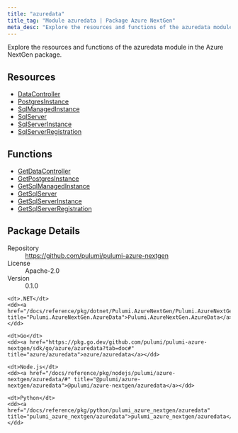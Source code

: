 ```yaml
---
title: "azuredata"
title_tag: "Module azuredata | Package Azure NextGen"
meta_desc: "Explore the resources and functions of the azuredata module in the Azure NextGen package."
---
```


<!-- WARNING: this file was generated by Pulumi Docs Generator. -->
<!-- Do not edit by hand unless you're certain you know what you are doing! -->

Explore the resources and functions of the azuredata module in the Azure NextGen package.

<h2 id="resources">Resources</h2>
<ul class="api">
    <li><a href="datacontroller" title="DataController"><span class="symbol resource"></span>DataController</a></li>
    <li><a href="postgresinstance" title="PostgresInstance"><span class="symbol resource"></span>PostgresInstance</a></li>
    <li><a href="sqlmanagedinstance" title="SqlManagedInstance"><span class="symbol resource"></span>SqlManagedInstance</a></li>
    <li><a href="sqlserver" title="SqlServer"><span class="symbol resource"></span>SqlServer</a></li>
    <li><a href="sqlserverinstance" title="SqlServerInstance"><span class="symbol resource"></span>SqlServerInstance</a></li>
    <li><a href="sqlserverregistration" title="SqlServerRegistration"><span class="symbol resource"></span>SqlServerRegistration</a></li>
</ul>

<h2 id="functions">Functions</h2>
<ul class="api">
    <li><a href="getdatacontroller" title="GetDataController"><span class="symbol function"></span>GetDataController</a></li>
    <li><a href="getpostgresinstance" title="GetPostgresInstance"><span class="symbol function"></span>GetPostgresInstance</a></li>
    <li><a href="getsqlmanagedinstance" title="GetSqlManagedInstance"><span class="symbol function"></span>GetSqlManagedInstance</a></li>
    <li><a href="getsqlserver" title="GetSqlServer"><span class="symbol function"></span>GetSqlServer</a></li>
    <li><a href="getsqlserverinstance" title="GetSqlServerInstance"><span class="symbol function"></span>GetSqlServerInstance</a></li>
    <li><a href="getsqlserverregistration" title="GetSqlServerRegistration"><span class="symbol function"></span>GetSqlServerRegistration</a></li>
</ul>

<h2 id="package-details">Package Details</h2>
<dl class="package-details">
	<dt>Repository</dt>
	<dd><a href="https://github.com/pulumi/pulumi-azure-nextgen">https://github.com/pulumi/pulumi-azure-nextgen</a></dd>
	<dt>License</dt>
	<dd>Apache-2.0</dd>
	<dt>Version</dt>
	<dd>0.1.0</dd>
</dl>



<dl class="tabular">

    <dt>.NET</dt>
    <dd><a href="/docs/reference/pkg/dotnet/Pulumi.AzureNextGen/Pulumi.AzureNextGen.AzureData.html" title="Pulumi.AzureNextGen.AzureData">Pulumi.AzureNextGen.AzureData</a></dd>

    <dt>Go</dt>
    <dd><a href="https://pkg.go.dev/github.com/pulumi/pulumi-azure-nextgen/sdk/go/azure/azuredata?tab=doc#" title="azure/azuredata">azure/azuredata</a></dd>

    <dt>Node.js</dt>
    <dd><a href="/docs/reference/pkg/nodejs/pulumi/azure-nextgen/azuredata/#" title="@pulumi/azure-nextgen/azuredata">@pulumi/azure-nextgen/azuredata</a></dd>

    <dt>Python</dt>
    <dd><a href="/docs/reference/pkg/python/pulumi_azure_nextgen/azuredata" title="pulumi_azure_nextgen/azuredata">pulumi_azure_nextgen/azuredata</a></dd>

</dl>

